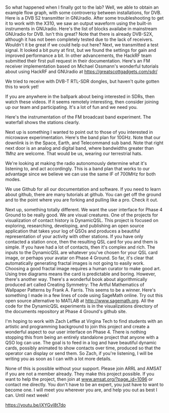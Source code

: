 So what happened when I finally got to the lab? Well, we able to obtain an example flow graph, with some controversy between installations, for DVB. Here is a DVB S2 transmitter in GNUradio. After some troubleshooting to get it to work with the X310, we saw an output waveform using the built-in instruments in GNUradio. Here's the list of blocks availabe in mainstream GNUradio for DVB. Isn't this great? Note that there is already DVB-S2X, although it has not been completely tested due to the lack of receivers. Wouldn't it be great if we could help out here? Next, we transmitted a test signal. It looked a bit puny at first, but we found the settings for gain and improved performance a bit. In other advancements, the HackRF team submitted their first pull request in their documentation. Here's an FM receiver implementation based on Michael Ossmann's wonderful tutorials about using HackRF and GNUradio at https://greatscottgadgets.com/sdr/

We tried to receive with DVB-T RTL-SDR dongles, but haven't quite gotten this to work yet!

If you are anywhere in the ballpark about being interested in SDRs, then watch these videos. If it seems remotely interesting, then consider joining up our team and participating. It's a lot of fun and we need you. 

Here's the instrumentation of the FM broadcast band experiment. The waterfall shows the stations clearly. 

Next up is something I wanted to point out to those of you interested in microwave experimentation. Here's the band plan for 10GHz. Note that our downlink is in the Space, Earth, and Telecommand sub band. Note that right next door is an analog and digital band, where bandwidths greater than 1Mhz are welcome. That would be us, wearing our terrestrial hats. 

We're looking at making the radio autonomously determine what it's listening to, and act accordingly. This is a band plan that works to our advantage since we believe we can use the same IF of 700MHz for both modes. 

We use Github for all our documentation and software. If you need to learn about github, there are many tutorials at github. You can get off the ground and to the point where you are forking and pulling like a pro. Check it out. 

Next up, something totally different. We want the user interface for Phase 4 Ground to be really good. We are visual creatures. One of the projects for visualization of contact history is DynamicQSL. This project is focused on exploring, researching, developing, and publishing an open source application that takes your log of QSOs and produces a beautiful representation of your activity with other stations. If you have only contacted a station once, then the resulting QSL card for you and them is simple. If you have had a lot of contacts, then it's complex and rich. The inputs to the DynamicQSL are whatever you've chosen for your QSL card image, or perhaps your avatar on Phase 4 Ground. So far, it's clear that automatically generating fractal images is not going to easily work. Choosing a good fractal image requires a human curator to make good art. Using tree diagrams means the card is predictable and boring. However, there's another way. There's a wonderful book about algorithmically produced art called Creating Symmetry:
The Artful Mathematics of Wallpaper Patterns by Frank A. Farris. This seems to be a winner. Here's something I made in a few lines of code using SageMath online. Try out this open source alternative to MATLAB at http://www.sagemath.org. All the code for the DynamicQSL experiments is in the visualizations directory of the documents repository at Phase 4 Ground's github site. 

I'm hoping to work with Zach Leffke at Virgina Tech to find students with an artistic and programming background to join this project and create a wonderful aspect to our user interface on Phase 4. There is nothing stopping this from being an entirely standalone project that anyone with a QSO log can use. The goal is to feed in a log and have beautiful dynamic cards, possibly animated to show contacts over time, produced so that the operator can display or send them. So Zach, if you're listening, I will be writing you as soon as I can with a lot more details. 

None of this is possible without your support. Please join ARRL and AMSAT if you are not a member already. They make this project possible. If you want to help the project, then join at www.amsat.org/?page_id=1096 or contact me directly. You don't have to be an expert, you just have to want to become one. I will meet you wherever you are, and help you out as best I can. Until next week!

https://youtu.be/jXYGvl8t7do